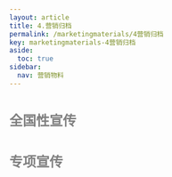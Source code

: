 ```yaml
---
layout: article
title: 4.营销归档
permalink: /marketingmaterials/4营销归档
key: marketingmaterials-4营销归档
aside:
  toc: true
sidebar:
  nav: 营销物料
---
```




<bro/><bro/>


# <font size="5" color="gray">全国性宣传</font>

# <font size="5" color="gray">专项宣传</font>